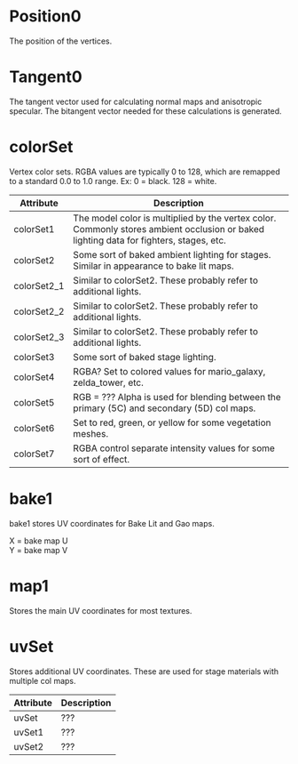 # Position0
The position of the vertices.

# Tangent0
The tangent vector used for calculating normal maps and anisotropic specular. The bitangent vector needed for these calculations is generated.

# colorSet
Vertex color sets. RGBA values are typically 0 to 128, which are remapped to a standard 0.0 to 1.0 range. Ex: 0 = black. 128 = white.

| Attribute | Description |
| --- | --- |
| colorSet1 | The model color is multiplied by the vertex color. Commonly stores ambient occlusion or baked lighting data for fighters, stages, etc. |
| colorSet2 | Some sort of baked ambient lighting for stages. Similar in appearance to bake lit maps. |
| colorSet2_1 | Similar to colorSet2. These probably refer to additional lights. |
| colorSet2_2 | Similar to colorSet2. These probably refer to additional lights. |
| colorSet2_3 | Similar to colorSet2. These probably refer to additional lights. |
| colorSet3 | Some sort of baked stage lighting. |
| colorSet4 | RGBA? Set to colored values for mario_galaxy, zelda_tower, etc. |
| colorSet5 | RGB = ??? Alpha is used for blending between the primary (5C) and secondary (5D) col maps.  |
| colorSet6 | Set to red, green, or yellow for some vegetation meshes.  |
| colorSet7 | RGBA control separate intensity values for some sort of effect. |

# bake1
bake1 stores UV coordinates for Bake Lit and Gao maps.

X = bake map U  
Y = bake map V  

# map1
Stores the main UV coordinates for most textures.

# uvSet
Stores additional UV coordinates. These are used for stage materials with multiple col maps.

| Attribute | Description |
| --- | --- |
| uvSet | ??? |
| uvSet1 | ??? |
| uvSet2 | ??? |
